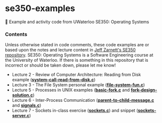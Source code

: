 # se350-examples
🔩 Example and activity code from UWaterloo SE350: Operating Systems

### Contents
Unless otherwise stated in code comments, these code examples are or based upon the notes and lecture content in [Jeff Zarnett's SE350 repository](https://github.com/jzarnett/se350). SE350: Operating Systems is a Software Engineering course at the University of Waterloo. If there is something in this repository that is incorrect or should be taken down, please let me know!

* Lecture 2 - Review of Computer Architecture: Reading from Disk example (**[system-call-read-from-disk.c](https://github.com/simcard0000/se350-examples/blob/main/system-call-read-from-disk.c)**)
* Lecture 3 - The File System personal example (**[file-system-fun.c](https://github.com/simcard0000/se350-examples/blob/main/file-system-fun.c)**)
* Lecture 5 - Processes in UNIX examples (**[basic-fork.c](https://github.com/simcard0000/se350-examples/blob/main/basic-fork.c)** and **[fork-design-solution.c](https://github.com/simcard0000/se350-examples/blob/main/fork-design-solution.c)**)
* Lecture 6 - Inter-Process Communication (**[parent-to-child-message.c](https://github.com/simcard0000/se350-examples/blob/main/parent-to-child-message.c)** and **[signals.c](https://github.com/simcard0000/se350-examples/blob/main/signals.c)**)
* Lecture 7 - Sockets in-class exercise (**[sockets.c](https://github.com/simcard0000/se350-examples/blob/main/sockets.c)**) and snippet (**[sockets-server.c](https://github.com/simcard0000/se350-examples/blob/main/sockets-server.c)**)
